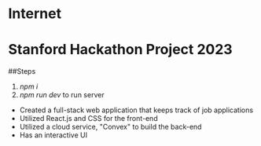 # Internet
# Stanford Hackathon Project 2023

##Steps

1. _npm i_
2. _npm run dev_ to run server

* Created a full-stack web application that keeps track of job applications
* Utilized React.js and CSS for the front-end
* Utilized a cloud service, "Convex" to build the back-end
* Has an interactive UI 
